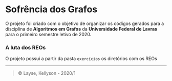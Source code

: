 # Sofrência dos Grafos

O projeto foi criado com o objetivo de organizar os códigos gerados para a disciplina de **Algoritmos em Grafos** da **Universidade Federal de Lavras** para o primeiro semestre letivo de 2020.

### A luta dos REOs

O projeto possui a partir da pasta `exercícios` os diretórios com os REOs

---

> © Layse, Kellyson - 2020/1
